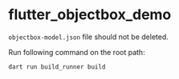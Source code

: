 # flutter_objectbox_demo

`objectbox-model.json` file should not be deleted.

Run following command on the root path:

```bash
dart run build_runner build
```
